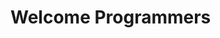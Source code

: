 <!DOCTYPE html>
<html>
<head>
 <title>Hello World</title>
</head>
<body>
 <h1>Welcome Programmers</h1>
</body>
</html>

